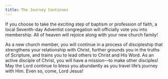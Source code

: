 ```yaml
---
title: The Journey Continues
---
```


If you choose to take the exciting step of baptism or profession of faith, a local Seventh-day Adventist congregation will officially vote you into membership. All of heaven will rejoice along with your new church family!

As a new church member, you will continue in a process of discipleship that strengthens your relationship with Christ, further grounds you in the truths of Scripture, and trains you to lead others to Christ and His Word. As an active disciple of Christ, you will have a mission—to make other disciples! May the Lord continue to bless you abundantly as you travel life’s journey with Him. Even so, come, Lord Jesus!